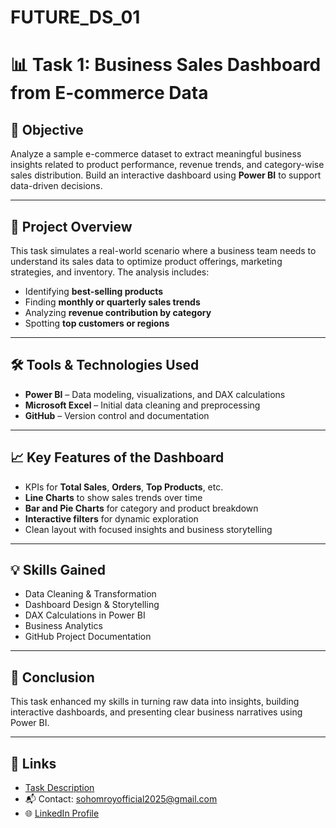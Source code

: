 # FUTURE_DS_01
# 📊 Task 1: Business Sales Dashboard from E-commerce Data

## 📝 Objective
Analyze a sample e-commerce dataset to extract meaningful business insights related to product performance, revenue trends, and category-wise sales distribution. Build an interactive dashboard using **Power BI** to support data-driven decisions.

---

## 📂 Project Overview
This task simulates a real-world scenario where a business team needs to understand its sales data to optimize product offerings, marketing strategies, and inventory. The analysis includes:

- Identifying **best-selling products**
- Finding **monthly or quarterly sales trends**
- Analyzing **revenue contribution by category**
- Spotting **top customers or regions**

---

## 🛠️ Tools & Technologies Used
- **Power BI** – Data modeling, visualizations, and DAX calculations
- **Microsoft Excel** – Initial data cleaning and preprocessing
- **GitHub** – Version control and documentation

---

## 📈 Key Features of the Dashboard
- KPIs for **Total Sales**, **Orders**, **Top Products**, etc.
- **Line Charts** to show sales trends over time
- **Bar and Pie Charts** for category and product breakdown
- **Interactive filters** for dynamic exploration
- Clean layout with focused insights and business storytelling

---

## 💡 Skills Gained
- Data Cleaning & Transformation
- Dashboard Design & Storytelling
- DAX Calculations in Power BI
- Business Analytics
- GitHub Project Documentation

---

## 📌 Conclusion
This task enhanced my skills in turning raw data into insights, building interactive dashboards, and presenting clear business narratives using Power BI.

---

## 🔗 Links
- [Task Description](https://futureinterns.com/data-science-analytics-task-1/)
- 📬 Contact: sohomroyofficial2025@gmail.com
- 🌐 [LinkedIn Profile](www.linkedin.com/in/sohom-roy-009588314) 
